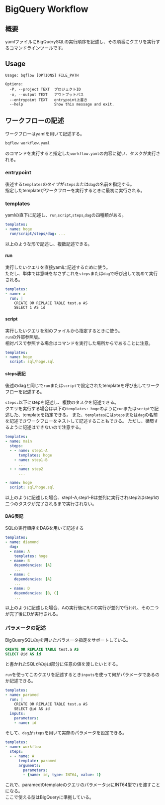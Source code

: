# BigQuery Workflow

## 概要
yamlファイルにBigQuerySQLの実行順序を記述し、その順番にクエリを実行するコマンドラインツールです。

## Usage

```
Usage: bqflow [OPTIONS] FILE_PATH

Options:
  -P, --project TEXT  プロジェクトID
  -o, --output TEXT   アウトプットパス
  --entrypoint TEXT   entrypoint上書き
  --help              Show this message and exit.
```

## ワークフローの記述
ワークフローはyamlを用いて記述する。

```bash
bqflow workflow.yaml
```

のコマンドを実行すると指定した`workflow.yaml`の内容に従い、タスクが実行される。

### entrypoint
後述する`templates`のタイプが`steps`または`dag`の名前を指定する。  
指定したtemplateがワークフローを実行するときに最初に実行される。

### templates
yamlの直下に記述し、`run`,`script`,`steps`,`dag`の四種類がある。

```yaml
templates:
- name: hoge
  run/script/steps/dag: ...
```

以上のような形で記述し、複数記述できる。

#### run
実行したいクエリを直接yamlに記述するために使う。  
ただし、単体では意味をなさずこれを`steps`または`dag`で呼び出して初めて実行される。

```yaml
templates:
- name: a
  run: |
    CREATE OR REPLACE TABLE test.a AS
    SELECT 1 AS id
```

#### script
実行したいクエリを別のファイルから指定するときに使う。  
`run`の外部参照版。  
相対パスで参照する場合はコマンドを実行した場所からであることに注意。

```yaml
templates:
- name: hoge
  script: sql/hoge.sql
```

#### steps表記
後述のdagと同じで`run`または`script`で設定されたtemplateを呼び出してワークフローを記述する。

`steps:`以下にstepを記述し、複数のタスクを記述できる。  
クエリを実行する場合は以下の`templates: hoge`のように`run`または`script`で記述した、templateを指定できる。
また、`templates`には`steps`または`dag`の名前を記述できワークフローをネストして記述することもできる。
ただし、循環するように記述はできないので注意する。

```yaml
templates:
- name: main
  steps:
  - - name: step1-A
      templates: hoge
    - name: step1-B
      ...
  - - name: step2
      ...

- name: hoge
  script: sql/hoge.sql
```

以上のように記述した場合、step1-A,step1-Bは並列に実行されstep2はstep1の二つのタスクが完了されるまで実行されない。

#### DAG表記
SQLの実行順序をDAGを用いて記述する

```yaml
templates:
- name: diamond
  dag:
  - name: A
    templates: hoge
  - name: B
    dependencies: [A]
    ...
  - name: C
    dependencies: [A]
    ...
  - name: D
    dependencies: [B, C]
    ...
```

以上のように記述した場合、Aの実行後にB,Cの実行が並列で行われ、その二つが完了後にDが実行される。

### パラメータの記述
BigQuerySQLの`@`を用いたパラメータ指定をサポートしている。

```sql
CREATE OR REPLACE TABLE test.a AS
SELECT @id AS id
```

と書かれたSQLがの`@id`部分に任意の値を渡したいとする。

`run`を使ってこのクエリを記述するとき`inputs`を使って何がパラメータであるのか記述できる。

```yaml
templates:
- name: paramed
  run: |
    CREATE OR REPLACE TABLE test.a AS
    SELECT @id AS id
  inputs:
    parameters:
    - name: id
```

そして、`dag`か`steps`を用いて実際のパラメータを設定できる。

```yaml
templates:
- name: workflow
  steps:
  - - name: A
      template: paramed
      arguments:
        parameters:
        - {name: id, type: INT64, value: 1}
```

これで、paramedのtemplateのクエリのパラメータ`id`にINT64型で`1`を渡すことになる。  
ここで使える型はBigQueryに準拠している。
